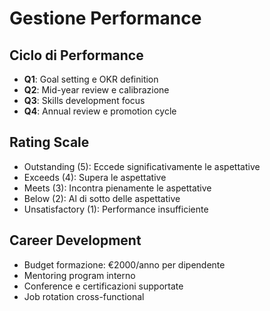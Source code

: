 # Gestione Performance

## Ciclo di Performance
- **Q1**: Goal setting e OKR definition
- **Q2**: Mid-year review e calibrazione
- **Q3**: Skills development focus
- **Q4**: Annual review e promotion cycle

## Rating Scale
- Outstanding (5): Eccede significativamente le aspettative
- Exceeds (4): Supera le aspettative
- Meets (3): Incontra pienamente le aspettative  
- Below (2): Al di sotto delle aspettative
- Unsatisfactory (1): Performance insufficiente

## Career Development
- Budget formazione: €2000/anno per dipendente
- Mentoring program interno
- Conference e certificazioni supportate
- Job rotation cross-functional
